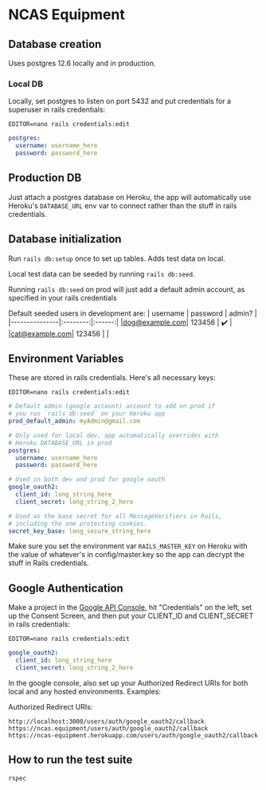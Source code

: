 # NCAS Equipment

## Database creation
Uses postgres 12.6 locally and in production.

### Local DB
Locally, set postgres to listen on port 5432 and put credentials for a
superuser in rails credentials:

`EDITOR=nano rails credentials:edit`

```yml
postgres:
  username: username_here
  password: password_here
```

## Production DB
Just attach a postgres database on Heroku, the app will automatically use
Heroku's `DATABASE_URL` env var to connect rather than the stuff in rails
credentials.

## Database initialization
Run `rails db:setup` once to set up tables. Adds test data on local.

Local test data can be seeded by running `rails db:seed`.

Running `rails db:seed` on prod will just add a default admin account, as
specified in your rails credentials

Default seeded users in development are:
| username      | password | admin? |
|---------------|:--------:|:------:|
|dog@example.com|  123456  |   ✔️  |
|cat@example.com|  123456  |        |

## Environment Variables
These are stored in rails credentials. Here's all necessary keys:

`EDITOR=nano rails credentials:edit`

```yml
# Default admin (google account) account to add on prod if
# you run `rails db:seed` on your Heroku app
prod_default_admin: myAdmin@gmail.com

# Only used for local dev, app automatically overrides with
# Heroku DATABASE_URL in prod
postgres:
  username: username_here
  password: password_here

# Used in both dev and prod for google oauth
google_oauth2:
  client_id: long_string_here
  client_secret: long_string_2_here

# Used as the base secret for all MessageVerifiers in Rails,
# including the one protecting cookies.
secret_key_base: long_secure_string_here
```

Make sure you set the environment var `RAILS_MASTER_KEY` on Heroku with
the value of whatever's in config/master.key so the app can decrypt the stuff
in Rails credentials.

## Google Authentication
Make a project in the
[Google API Console](https://console.developers.google.com/apis/), hit
"Credentials" on the left, set up the Consent Screen, and then put your
CLIENT_ID and CLIENT_SECRET in rails credentials:

`EDITOR=nano rails credentials:edit`

```yml
google_oauth2:
  client_id: long_string_here
  client_secret: long_string_2_here
```

In the google console, also set up your Authorized Redirect URIs for both local
and any hosted environments. Examples:

Authorized Redirect URIs:
```
http://localhost:3000/users/auth/google_oauth2/callback
https://ncas.equipment/users/auth/google_oauth2/callback
https://ncas-equipment.herokuapp.com/users/auth/google_oauth2/callback
```

## How to run the test suite
`rspec`
